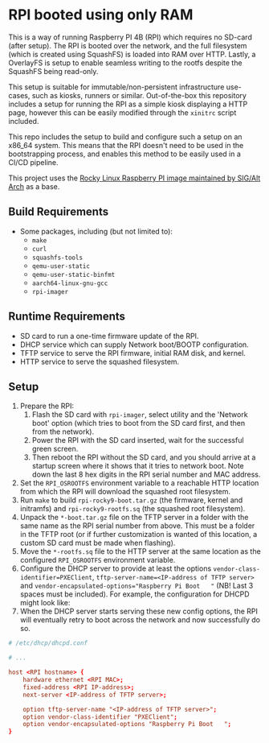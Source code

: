 # RPI booted using only RAM

This is a way of running Raspberry PI 4B (RPI) which requires no SD-card (after
setup). The RPI is booted over the network, and the full filesystem (which is
created using SquashFS) is loaded into RAM over HTTP. Lastly, a OverlayFS is
setup to enable seamless writing to the rootfs despite the SquashFS being
read-only.

This setup is suitable for immutable/non-persistent infrastructure use-cases,
such as kiosks, runners or similar. Out-of-the-box this repository includes a
setup for running the RPI as a simple kiosk displaying a HTTP page, however this
can be easily modified through the `xinitrc` script included.

This repo includes the setup to build and configure such a setup on an x86_64
system. This means that the RPI doesn't need to be used in the bootstrapping
process, and enables this method to be easily used in a CI/CD pipeline.

This project uses the [Rocky Linux Raspberry PI image maintained by SIG/Alt
Arch](https://git.resf.org/sig_altarch/RockyRpi) as a base.

## Build Requirements

- Some packages, including (but not limited to):
    - `make`
    - `curl`
    - `squashfs-tools`
    - `qemu-user-static`
    - `qemu-user-static-binfmt`
    - `aarch64-linux-gnu-gcc`
    - `rpi-imager`

## Runtime Requirements

- SD card to run a one-time firmware update of the RPI.
- DHCP service which can supply Network boot/BOOTP configuration.
- TFTP service to serve the RPI firmware, initial RAM disk, and kernel.
- HTTP service to serve the squashed filesystem.

## Setup

1. Prepare the RPI:
    1. Flash the SD card with `rpi-imager`, select utility and the 'Network boot'
       option (which tries to boot from the SD card first, and then from the network).
    2. Power the RPI with the SD card inserted, wait for the successful green screen.
    3. Then reboot the RPI without the SD card, and you should arrive at a
       startup screen where it shows that it tries to network boot. Note down
       the last 8 hex digits in the RPI serial number and MAC address.
3. Set the `RPI_OSROOTFS` environment variable to a reachable HTTP location from
   which the RPI will download the squashed root filesystem.
4. Run `make` to build `rpi-rocky9-boot.tar.gz` (the firmware, kernel and
   initramfs) and `rpi-rocky9-rootfs.sq` (the squashed root filesystem).
5. Unpack the `*-boot.tar.gz` file on the TFTP server in a folder with the same
   name as the RPI serial number from above. This must be a folder in the TFTP
   root (or if further customization is wanted of this location, a custom SD
   card must be made when flashing).
6. Move the `*-rootfs.sq` file to the HTTP server at the same location as the
   configured `RPI_OSROOTFS` environment variable.
7. Configure the DHCP server to provide at least the options `vendor-class-identifier=PXEClient`, `tftp-server-name=<IP-address of TFTP server>` and `vendor-encapsulated-options="Raspberry Pi Boot   "` (NB! Last 3 spaces must be included). For example, the configuration for DHCPD might look like:
8. When the DHCP server starts serving these new config options, the RPI will
   eventually retry to boot across the network and now successfully do so.

```conf
# /etc/dhcp/dhcpd.conf

# ...

host <RPI hostname> {
    hardware ethernet <RPI MAC>;
    fixed-address <RPI IP-address>;
    next-server <IP-address of TFTP server>;

    option tftp-server-name "<IP-address of TFTP server>";
    option vendor-class-identifier "PXEClient";
    option vendor-encapsulated-options "Raspberry Pi Boot   ";
}
```
